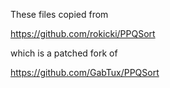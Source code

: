 These files copied from

   https://github.com/rokicki/PPQSort

which is a patched fork of

   https://github.com/GabTux/PPQSort
